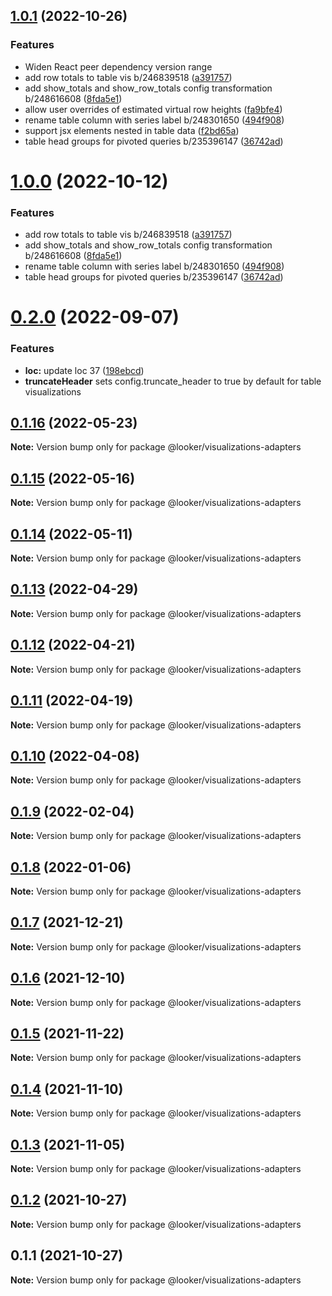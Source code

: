 ## [1.0.1](https://github.com/looker-open-source/components/compare/22.16.0...1.0.1) (2022-10-26)


### Features

* Widen React peer dependency version range
* add row totals to table vis b/246839518 ([a391757](https://github.com/looker-open-source/components/commit/a39175700751360053da1a237126cdd25981b982))
* add show_totals and show_row_totals config transformation b/248616608 ([8fda5e1](https://github.com/looker-open-source/components/commit/8fda5e15d6622b9928399f8e13393b3a8383973c))
* allow user overrides of estimated virtual row heights ([fa9bfe4](https://github.com/looker-open-source/components/commit/fa9bfe465e95f263b797b41824269362d2383bf4))
* rename table column with series label b/248301650 ([494f908](https://github.com/looker-open-source/components/commit/494f90846c12ac87e8f1737d1b20e226a15d7a12))
* support jsx elements nested in table data ([f2bd65a](https://github.com/looker-open-source/components/commit/f2bd65a3a87904e4aac398905ee06e10b2efc950))
* table head groups for pivoted queries b/235396147 ([36742ad](https://github.com/looker-open-source/components/commit/36742ad1a507850aad8d7946e7cdf2f0fbe03ce0))



# [1.0.0](https://github.com/looker-open-source/components/compare/22.16.0...1.0.0) (2022-10-12)


### Features

* add row totals to table vis b/246839518 ([a391757](https://github.com/looker-open-source/components/commit/a39175700751360053da1a237126cdd25981b982))
* add show_totals and show_row_totals config transformation b/248616608 ([8fda5e1](https://github.com/looker-open-source/components/commit/8fda5e15d6622b9928399f8e13393b3a8383973c))
* rename table column with series label b/248301650 ([494f908](https://github.com/looker-open-source/components/commit/494f90846c12ac87e8f1737d1b20e226a15d7a12))
* table head groups for pivoted queries b/235396147 ([36742ad](https://github.com/looker-open-source/components/commit/36742ad1a507850aad8d7946e7cdf2f0fbe03ce0))


# [0.2.0](https://github.com/looker-open-source/components/compare/22.10.3...0.2.0) (2022-09-07)

### Features

* **loc:** update loc 37 ([198ebcd](https://github.com/looker-open-source/components/commit/198ebcd45101930956837f2495863fe2f2419ace))
* **truncateHeader** sets config.truncate_header to true by default for table visualizations

## [0.1.16](https://github.com/looker-open-source/components/compare/@looker/visualizations-adapters@0.1.15...@looker/visualizations-adapters@0.1.16) (2022-05-23)

**Note:** Version bump only for package @looker/visualizations-adapters

## [0.1.15](https://github.com/looker-open-source/components/compare/@looker/visualizations-adapters@0.1.14...@looker/visualizations-adapters@0.1.15) (2022-05-16)

**Note:** Version bump only for package @looker/visualizations-adapters





## [0.1.14](https://github.com/looker-open-source/components/compare/@looker/visualizations-adapters@0.1.13...@looker/visualizations-adapters@0.1.14) (2022-05-11)

**Note:** Version bump only for package @looker/visualizations-adapters





## [0.1.13](https://github.com/looker-open-source/components/compare/@looker/visualizations-adapters@0.1.12...@looker/visualizations-adapters@0.1.13) (2022-04-29)

**Note:** Version bump only for package @looker/visualizations-adapters





## [0.1.12](https://github.com/looker-open-source/components/compare/@looker/visualizations-adapters@0.1.11...@looker/visualizations-adapters@0.1.12) (2022-04-21)

**Note:** Version bump only for package @looker/visualizations-adapters





## [0.1.11](https://github.com/looker-open-source/components/compare/@looker/visualizations-adapters@0.1.10...@looker/visualizations-adapters@0.1.11) (2022-04-19)

**Note:** Version bump only for package @looker/visualizations-adapters





## [0.1.10](https://github.com/looker-open-source/components/compare/@looker/visualizations-adapters@0.1.9...@looker/visualizations-adapters@0.1.10) (2022-04-08)

**Note:** Version bump only for package @looker/visualizations-adapters





## [0.1.9](https://github.com/looker-open-source/components/compare/@looker/visualizations-adapters@0.1.8...@looker/visualizations-adapters@0.1.9) (2022-02-04)

**Note:** Version bump only for package @looker/visualizations-adapters





## [0.1.8](https://github.com/looker-open-source/components/compare/@looker/visualizations-adapters@0.1.7...@looker/visualizations-adapters@0.1.8) (2022-01-06)

**Note:** Version bump only for package @looker/visualizations-adapters





## [0.1.7](https://github.com/looker-open-source/components/compare/@looker/visualizations-adapters@0.1.6...@looker/visualizations-adapters@0.1.7) (2021-12-21)

**Note:** Version bump only for package @looker/visualizations-adapters





## [0.1.6](https://github.com/looker-open-source/components/compare/@looker/visualizations-adapters@0.1.5...@looker/visualizations-adapters@0.1.6) (2021-12-10)

**Note:** Version bump only for package @looker/visualizations-adapters





## [0.1.5](https://github.com/looker-open-source/components/compare/@looker/visualizations-adapters@0.1.4...@looker/visualizations-adapters@0.1.5) (2021-11-22)

**Note:** Version bump only for package @looker/visualizations-adapters





## [0.1.4](https://github.com/looker-open-source/components/compare/@looker/visualizations-adapters@0.1.3...@looker/visualizations-adapters@0.1.4) (2021-11-10)

**Note:** Version bump only for package @looker/visualizations-adapters





## [0.1.3](https://github.com/looker-open-source/components/compare/@looker/visualizations-adapters@0.1.2...@looker/visualizations-adapters@0.1.3) (2021-11-05)

**Note:** Version bump only for package @looker/visualizations-adapters





## [0.1.2](https://github.com/looker-open-source/components/compare/@looker/visualizations-adapters@0.1.1...@looker/visualizations-adapters@0.1.2) (2021-10-27)

**Note:** Version bump only for package @looker/visualizations-adapters





## 0.1.1 (2021-10-27)

**Note:** Version bump only for package @looker/visualizations-adapters